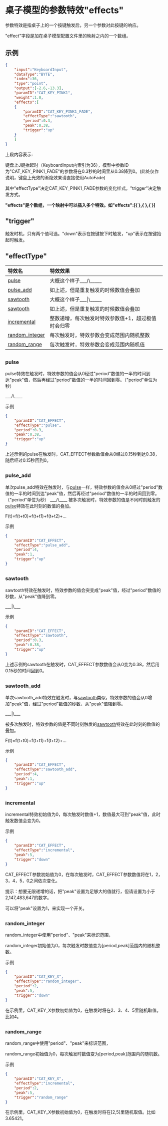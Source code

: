 
# 桌子模型的参数特效"effects"

参数特效是指桌子上的一个按键触发后，另一个参数对此按键的响应。

"effect"字段是加在桌子模型配置文件里的映射之内的一个数组。

## 示例

```json
{
	"input":"KeyboardInput",
	"dataType":"BYTE",
	"index":36,
	"type":"point",
	"output":[-2.6,-13.3],
	"paramID":"CAT_KEY_PINK1",
	"weight":1.0,
	"effects":[
	{
		"paramID":"CAT_KEY_PINK1_FADE",
		"effectType":"sawtooth",
		"period":0.3,
		"peak":0.38,
		"trigger":"up"
	}
	]
}
```

上段内容表示:

键盘上J键抬起时（KeyboardInput内索引为36），模型中参数ID为"CAT_KEY_PINK1_FADE"的参数将在0.3秒的时间里从0.38降到0。(此处仅作说明，键盘上光效的渐隐效果请直接使用AutoFade)

其中"effectType"决定CAT_KEY_PINK1_FADE参数的变化样式。"trigger"决定触发方式。

**"effects"是个数组，一个映射中可以插入多个特效。如"effects":[{ },{ },{ }]**

## "trigger"

触发时机，只有两个值可选。"down"表示在按键按下时触发，"up"表示在按键抬起时触发。

## "effectType"

| 特效名 | 特效效果 |
| :--- | :--- |
| [pulse](#pulse) | 大概这个样子___/\\_____ |
| [pulse_add](#pulse_add) | 如上述，但是重复触发的时候数值会叠加 |
| [sawtooth](#sawtooth) | 大概这个样子___\|\\_____ |
| [sawtooth](#sawtooth_add) | 如上述，但是重复触发的时候数值会叠加 |
| [incremental](#incremental) | 整数递增，每次触发时特效参数值+1，超过极值时会归零 |
| [random_integer](#random_integer) | 每次触发时，特效参数会变成范围内随机整数 |
| [random_range](#random_range) | 每次触发时，特效参数会变成范围内随机值  |

##

### pulse

pulse特效在触发时，特效参数的值会从0经过"period"数值的一半的时间到达"peak"值，然后再经过"period"数值的一半的时间回到零。（"period"单位为秒）

\_\_\_/\\\_\_\_\_

示例
```json
{
	"paramID":"CAT_EFFECT",
	"effectType":"pulse",
	"period":0.3,
	"peak":0.38,
	"trigger":"up"
}
```
上述示例的pulse在触发时，CAT_EFFECT参数数值会从0经过0.15秒到达0.38，随后经过0.15秒回到0。


##
### pulse_add
单次pulse_add特效在触发时，与[pulse](#pulse)一样，特效参数的值会从0经过"period"数值的一半的时间到达"peak"值，然后再经过"period"数值的一半的时间回到零。（"period"单位为秒）
\_\_\_/\\\_\_\_\_
被多次触发时，特效参数的值是不同时刻触发的[pulse](#pulse)特效在此时刻的数值的叠加。

F(t)=f(t+t0)+f(t+t1)+f(t+t2)+...

示例
```json
{
	"paramID":"CAT_EFFECT",
	"effectType":"pulse_add",
	"period":4,
	"peak":1,
	"trigger":"up"
}
```
##
### sawtooth
sawtooth特效在触发时，特效参数的值会突变成"peak"值，经过"period"数值的秒数，从"peak"值降到零。

\_\_\_|\\_\_\_

示例
```json
{
	"paramID":"CAT_EFFECT",
	"effectType":"sawtooth",
	"period":0.3,
	"peak":0.38,
	"trigger":"up"
}
```
上述示例的sawtooth在触发时，CAT_EFFECT参数数值会从0变为0.38，然后用0.15秒的时间回到0。

##
### sawtooth_add
单次sawtooth_add特效在触发时，与[sawtooth](#sawtooth)类似，特效参数的值会从0增加"peak"值，经过"period"数值的秒数，从"peak"值降到零。

\_\_\_|\\_\_\_

被多次触发时，特效参数的值是不同时刻触发的[sawtooth](#sawtooth)特效在此时刻的数值的叠加。

F(t)=f(t+t0)+f(t+t1)+f(t+t2)+...

示例
```json
{
	"paramID":"CAT_EFFECT",
	"effectType":"sawtooth_add",
	"period":4,
	"peak":1,
	"trigger":"up"
}
```

##
### incremental

incremental特效初始值为0，每次触发时数值+1，数值最大可到"peak"值，此时触发数值会变为0。

示例
```json
{
	"paramID":"CAT_EFFECT",
	"effectType":"incremental",
	"peak":5,
	"trigger":"down"
}
```
CAT_EFFECT参数初始值为0，在每次触发时，CAT_EFFECT参数数值将在1，2，3，4，5，0之间依次变化。

提示：想要无限递增的话，把"peak"设置为足够大的值就行，但请设置为小于2,147,483,647的数字。

可以将"peak"设置为1，来实现一个开关。

##
### random_integer

random_integer中使用"period"、"peak"来标识范围，

random_integer初始值为0，每次触发时数值变为[period,peak]范围内的随机整数。

示例
```json
{
	"paramID":"CAT_KEY_X",
	"effectType":"random_integer",
	"period":2,
	"peak":5,
	"trigger":"down"
}
```
在示例里，CAT_KEY_X参数初始值为0，在触发时将在2、3、4、5里随机取值。比如4。


##

### random_range

random_range中使用"period"、"peak"来标识范围，

random_range初始值为0，每次触发时数值变为[period,peak]范围内的随机数。

示例
```json
{
	"paramID":"CAT_KEY_X",
	"effectType":"incremental",
	"period":2,
	"peak":5,
	"trigger":"random_range"
}
```

在示例里，CAT_KEY_X参数初始值为0，在触发时将在[2,5]里随机取值。比如3.65421。
